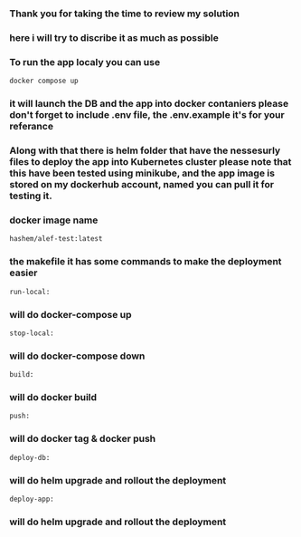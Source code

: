 ### Thank you for taking the time to review my solution
### here i will try to discribe it as much as possible
### To run the app localy you can use 
`docker compose up` 
### it will launch the DB and the app into docker contaniers please don't forget to include .env file, the .env.example it's for your referance

### Along with that there is helm folder that have the nessesurly files to deploy the app into Kubernetes cluster please note that this have been tested using minikube, and the app image is stored on my dockerhub account, named you can pull it for testing it.
### docker image name
`hashem/alef-test:latest`
### the makefile it has some commands to make the deployment easier

`run-local:`

### will do	docker-compose up 

`stop-local:`
### will do	docker-compose down

`build:`
### will do	docker build 

`push:`
### will do	docker tag & docker push 

`deploy-db:`
### will do	helm upgrade and rollout the deployment



`deploy-app:`
### will do	helm upgrade and rollout the deployment